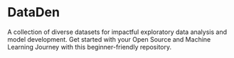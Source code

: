 # DataDen
A collection of diverse datasets for impactful exploratory data analysis and model development.  Get started with your Open Source and Machine Learning Journey with this beginner-friendly repository.
